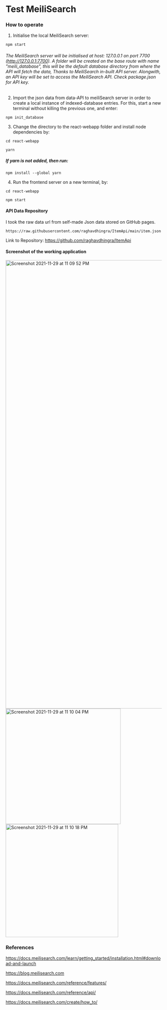 # Test MeiliSearch

### How to operate

1. Initialise the local MeiliSearch server:

```
npm start
```

###### The MeiliSearch server will be initialised at host: 127.0.0.1 on port 7700 (http://127.0.0.1:7700). A folder will be created on the base route with name "meili_database", this will be the default database directory from where the API will fetch the data, Thanks to MeiliSearch in-built API server. Alongwith, an API key will be set to access the MeiliSearch API. Check package.json for API key.

2. Import the json data from data-API to meiliSearch server in order to create a local instance of indexed-database entries. For this, start a new terminal without killing the previous one, and enter:

```
npm init_database
```

3. Change the directory to the react-webapp folder and install node dependencies by:

```
cd react-webapp

yarn
```

##### If yarn is not added, then run:

```
npm install --global yarn
```

4. Run the frontend server on a new terminal, by:

```
cd react-webapp

npm start
```

#### API Data Repository
I took the raw data url from self-made Json data stored on GitHub pages.

```
https://raw.githubusercontent.com/raghavdhingra/ItemApi/main/item.json
```

Link to Repository: https://github.com/raghavdhingra/ItemApi

#### Screenshot of the working application

<img width="1440" alt="Screenshot 2021-11-29 at 11 09 52 PM" src="https://user-images.githubusercontent.com/24492201/143916583-de73e3ff-8ecc-4444-8669-6981b43d589b.png">
<img width="371" alt="Screenshot 2021-11-29 at 11 10 04 PM" src="https://user-images.githubusercontent.com/24492201/143916626-00878c52-0647-4628-844f-2dde2658861e.png">
<img width="363" alt="Screenshot 2021-11-29 at 11 10 18 PM" src="https://user-images.githubusercontent.com/24492201/143916634-c457ff4a-012d-4011-bd5c-7434be1dc2e1.png">


### References

https://docs.meilisearch.com/learn/getting_started/installation.html#download-and-launch

https://blog.meilisearch.com

https://docs.meilisearch.com/reference/features/

https://docs.meilisearch.com/reference/api/

https://docs.meilisearch.com/create/how_to/
